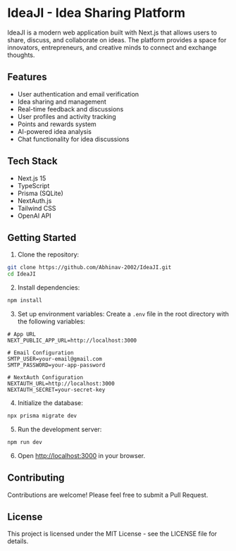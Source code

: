 # IdeaJI - Idea Sharing Platform

IdeaJI is a modern web application built with Next.js that allows users to share, discuss, and collaborate on ideas. The platform provides a space for innovators, entrepreneurs, and creative minds to connect and exchange thoughts.

## Features

- User authentication and email verification
- Idea sharing and management
- Real-time feedback and discussions
- User profiles and activity tracking
- Points and rewards system
- AI-powered idea analysis
- Chat functionality for idea discussions

## Tech Stack

- Next.js 15
- TypeScript
- Prisma (SQLite)
- NextAuth.js
- Tailwind CSS
- OpenAI API

## Getting Started

1. Clone the repository:
```bash
git clone https://github.com/Abhinav-2002/IdeaJI.git
cd IdeaJI
```

2. Install dependencies:
```bash
npm install
```

3. Set up environment variables:
Create a `.env` file in the root directory with the following variables:
```
# App URL
NEXT_PUBLIC_APP_URL=http://localhost:3000

# Email Configuration
SMTP_USER=your-email@gmail.com
SMTP_PASSWORD=your-app-password

# NextAuth Configuration
NEXTAUTH_URL=http://localhost:3000
NEXTAUTH_SECRET=your-secret-key
```

4. Initialize the database:
```bash
npx prisma migrate dev
```

5. Run the development server:
```bash
npm run dev
```

6. Open [http://localhost:3000](http://localhost:3000) in your browser.

## Contributing

Contributions are welcome! Please feel free to submit a Pull Request.

## License

This project is licensed under the MIT License - see the LICENSE file for details.
